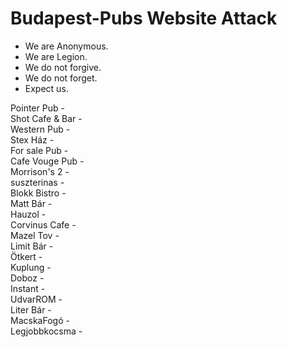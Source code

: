 # Budapest-Pubs Website Attack
- We are Anonymous. 
- We are Legion. 
- We do not forgive.
- We do not forget.
- Expect us.

Pointer Pub   -   
Shot Cafe & Bar   -   
Western Pub   -   
Stex Ház   -   
For sale Pub   -   
Cafe Vouge Pub   -   
Morrison's 2   -   
suszterinas   -   
Blokk Bistro   -   
Matt Bár   -   
Hauzol   -   
Corvinus Cafe   -   
Mazel Tov   -   
Limit Bár   -   
Ötkert   -   
Kuplung   -   
Doboz   -   
Instant   -   
UdvarROM   -   
Liter Bár   -   
MacskaFogó   -   
Legjobbkocsma   -   
